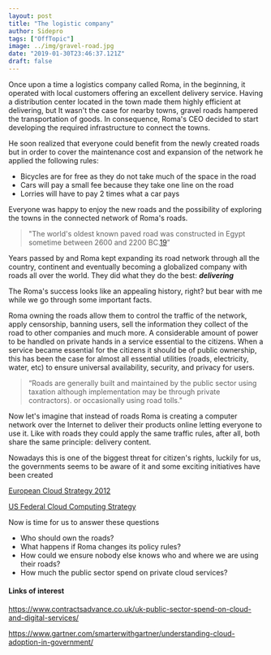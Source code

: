 ```yaml
---
layout: post
title: "The logistic company"
author: Sidepro
tags: ["OffTopic"]
image: ../img/gravel-road.jpg
date: "2019-01-30T23:46:37.121Z"
draft: false
---
```


Once upon a time a logistics company called Roma, in the beginning, it operated with local customers offering an excellent delivery service. Having a distribution center located in the town made them highly efficient at delivering, but It wasn't the case for nearby towns, gravel roads hampered the transportation of goods. In consequence, Roma's CEO decided to start developing the required infrastructure to connect the towns.

He soon realized that everyone could benefit from the newly created roads but in order to cover the maintenance cost and expansion of the network he applied the following rules:

- Bicycles are for free as they do not take much of the space in the road
- Cars will pay a small fee because they take one line on the road
- Lorries will have to pay 2 times what a car pays

Everyone was happy to enjoy the new roads and the possibility of exploring the towns in the connected network of Roma's roads.

>"The world's oldest known paved road was constructed in Egypt sometime between 2600 and 2200 BC.[19](https://en.wikipedia.org/wiki/Road#cite_note-19)"

Years passed by and Roma kept expanding its road network through all the country, continent and eventually becoming a globalized company with roads all over the world. They did what they do the best: ***delivering***

The Roma's success looks like an appealing history, right? but bear with me while we go through some important facts.

Roma owning the roads allow them to control the traffic of the network, apply censorship, banning users, sell the information they collect of the road to other companies and much more. A considerable amount of power to be handled on private hands in a service essential to the citizens. 
When a service became essential for the citizens it should be of public ownership, this has been the case for almost all essential utilities (roads, electricity, water, etc) to ensure universal availability,  security, and privacy for users. 

>“Roads are generally built and maintained by the public sector using taxation although implementation may be through private contractors). or occasionally using road tolls."


Now let's imagine that instead of roads Roma is creating a computer network over the Internet to deliver their products online letting everyone to use it. Like with roads they could apply the same traffic rules, after all, both share the same principle: delivery content.

Nowadays this is one of the biggest threat for citizen's rights, luckily for us, the governments seems to be aware of it and some exciting initiatives have been created

[European Cloud Strategy 2012](https://ec.europa.eu/digital-single-market/en/european-cloud-computing-strategy)

[US Federal Cloud Computing Strategy](https://cloud.cio.gov/)


Now is time for us to answer these questions

- Who should own the roads?
- What happens if Roma changes its policy rules?
- How could we ensure nobody else knows who and where we are using their roads?
- How much the public sector spend on private cloud services?


#### Links of interest
https://www.contractsadvance.co.uk/uk-public-sector-spend-on-cloud-and-digital-services/

https://www.gartner.com/smarterwithgartner/understanding-cloud-adoption-in-government/